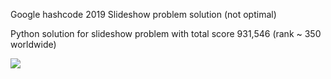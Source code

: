 Google hashcode 2019 Slideshow problem solution (not optimal)

Python solution for slideshow problem with total score 931,546 (rank ~ 350 worldwide)

<img src='https://i.imgur.com/FyizKgy.png'>
